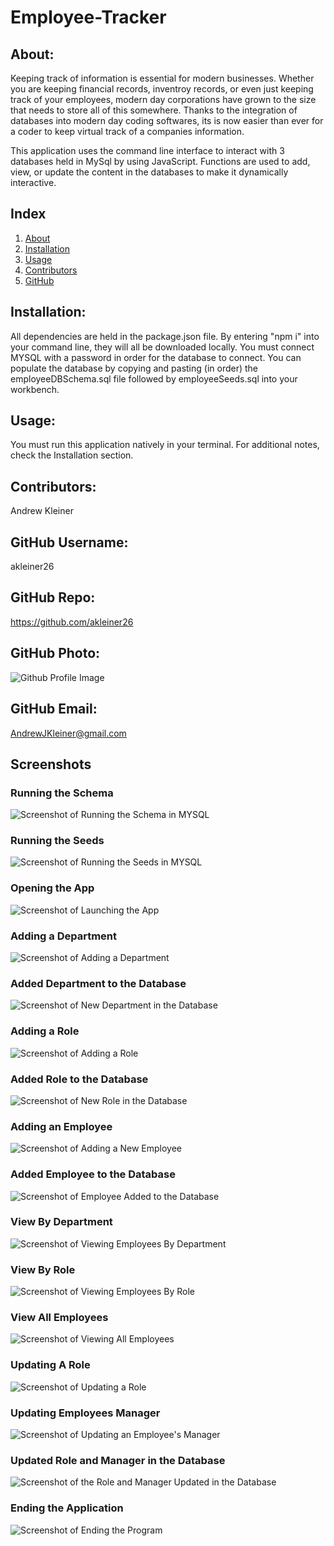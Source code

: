# Employee-Tracker

## About:
Keeping track of information is essential for modern businesses. Whether you are keeping financial records, inventroy records, or even just keeping track of your employees, modern day corporations have grown to the size that needs to store all of this somewhere. Thanks to the integration of databases into modern day coding softwares, its is now easier than ever for a coder to keep virtual track of a companies information.

This application uses the command line interface to interact with 3 databases held in MySql by using JavaScript. Functions are used to add, view, or update the content in the databases to make it dynamically interactive.

## Index
1) [About](#About)
1) [Installation](#Installation)
2) [Usage](#Usage)
3) [Contributors](#Contributors)
4) [GitHub](#GitHub)

## Installation:
All dependencies are held in the package.json file. By entering "npm i" into your command line, they will all be downloaded locally. You must connect MYSQL with a password in order for the database to connect. You can populate the database by copying and pasting (in order) the employeeDBSchema.sql file followed by employeeSeeds.sql into your workbench.

## Usage:
You must run this application natively in your terminal. For additional notes, check the Installation section.

## Contributors:
Andrew Kleiner

## GitHub Username:
akleiner26

## GitHub Repo:
https://github.com/akleiner26

## GitHub Photo:
 <img src="https://avatars1.githubusercontent.com/u/65504727?v=4" alt="Github Profile Image">

## GitHub Email:
AndrewJKleiner@gmail.com

## Screenshots
### Running the Schema
<img src="./Assets/screenshots/createSchema.png" alt = "Screenshot of Running the Schema in MYSQL">

### Running the Seeds
<img src="./Assets/screenshots/seeds.png" alt = "Screenshot of Running the Seeds in MYSQL">

### Opening the App
<img src="./Assets/screenshots/openingApp.png" alt = "Screenshot of Launching the App">

### Adding a Department
<img src="./Assets/screenshots/addDept.png" alt = "Screenshot of Adding a Department">

### Added Department to the Database
<img src="./Assets/screenshots/addDeptDB.png" alt = "Screenshot of New Department in the Database">

### Adding a Role
<img src="./Assets/screenshots/addRole.png" alt = "Screenshot of Adding a Role">

### Added Role to the Database
<img src="./Assets/screenshots/addRoleDB.png" alt = "Screenshot of New Role in the Database">

### Adding an Employee
<img src="./Assets/screenshots/addEmployee.png" alt = "Screenshot of Adding a New Employee">

### Added Employee to the Database
<img src="./Assets/screenshots/addEmployeeDB.png" alt = "Screenshot of Employee Added to the Database">

### View By Department
<img src="./Assets/screenshots/viewByDept.png" alt = "Screenshot of Viewing Employees By Department">

### View By Role
<img src="./Assets/screenshots/viewByRole.png" alt = "Screenshot of Viewing Employees By Role">

### View All Employees
<img src="./Assets/screenshots/viewEmployees.png" alt = "Screenshot of Viewing All Employees">

### Updating A Role
<img src="./Assets/screenshots/updateRole.png" alt = "Screenshot of Updating a Role">

### Updating Employees Manager
<img src="./Assets/screenshots/managerUpdate.png" alt = "Screenshot of Updating an Employee's Manager">

### Updated Role and Manager in the Database
<img src="./Assets/screenshots/updatedRoleAndManagerDB.png" alt = "Screenshot of the Role and Manager Updated in the Database">

### Ending the Application
<img src="./Assets/screenshots/end.png" alt = "Screenshot of Ending the Program">